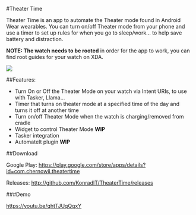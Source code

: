 #Theater Time

Theater Time is an app to automate the Theater mode found in Android Wear wearables. You can turn on/off Theater mode from your phone and use a timer to set up rules for when you go to sleep/work... to help save battery and distraction.

**NOTE: The watch needs to be rooted** in order for the app to work, you can find root guides for your watch on XDA.

![](http://i.imgur.com/oaqWll7.png?2)

##Features:

* Turn On or Off the Theater Mode on your watch via Intent URIs, to use with Tasker, Llama...
* Timer that turns on theater mode at a specified time of the day and turns it off at another time
* Turn on/off Theater Mode when the watch is charging/removed from cradle
* Widget to control Theater Mode **WIP**
* Tasker integration
* AutomateIt plugin **WIP**

##Download

Google Play: https://play.google.com/store/apps/details?id=com.chernowii.theatertime

Releases: http://github.com/KonradIT/TheaterTime/releases

###Demo

https://youtu.be/qhtTJUqQqxY
